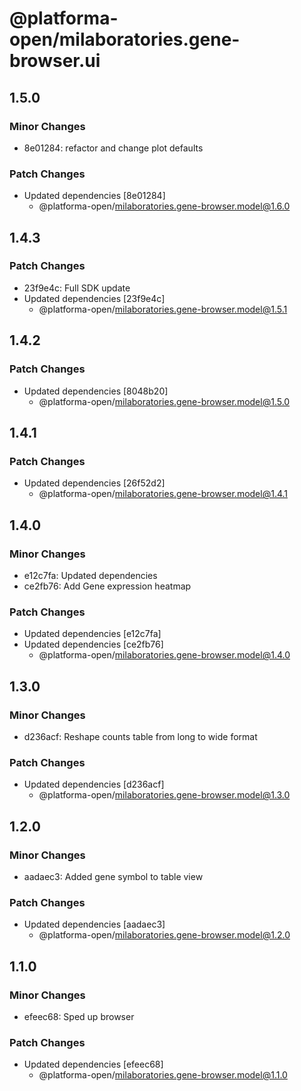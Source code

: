 # @platforma-open/milaboratories.gene-browser.ui

## 1.5.0

### Minor Changes

- 8e01284: refactor and change plot defaults

### Patch Changes

- Updated dependencies [8e01284]
  - @platforma-open/milaboratories.gene-browser.model@1.6.0

## 1.4.3

### Patch Changes

- 23f9e4c: Full SDK update
- Updated dependencies [23f9e4c]
  - @platforma-open/milaboratories.gene-browser.model@1.5.1

## 1.4.2

### Patch Changes

- Updated dependencies [8048b20]
  - @platforma-open/milaboratories.gene-browser.model@1.5.0

## 1.4.1

### Patch Changes

- Updated dependencies [26f52d2]
  - @platforma-open/milaboratories.gene-browser.model@1.4.1

## 1.4.0

### Minor Changes

- e12c7fa: Updated dependencies
- ce2fb76: Add Gene expression heatmap

### Patch Changes

- Updated dependencies [e12c7fa]
- Updated dependencies [ce2fb76]
  - @platforma-open/milaboratories.gene-browser.model@1.4.0

## 1.3.0

### Minor Changes

- d236acf: Reshape counts table from long to wide format

### Patch Changes

- Updated dependencies [d236acf]
  - @platforma-open/milaboratories.gene-browser.model@1.3.0

## 1.2.0

### Minor Changes

- aadaec3: Added gene symbol to table view

### Patch Changes

- Updated dependencies [aadaec3]
  - @platforma-open/milaboratories.gene-browser.model@1.2.0

## 1.1.0

### Minor Changes

- efeec68: Sped up browser

### Patch Changes

- Updated dependencies [efeec68]
  - @platforma-open/milaboratories.gene-browser.model@1.1.0
